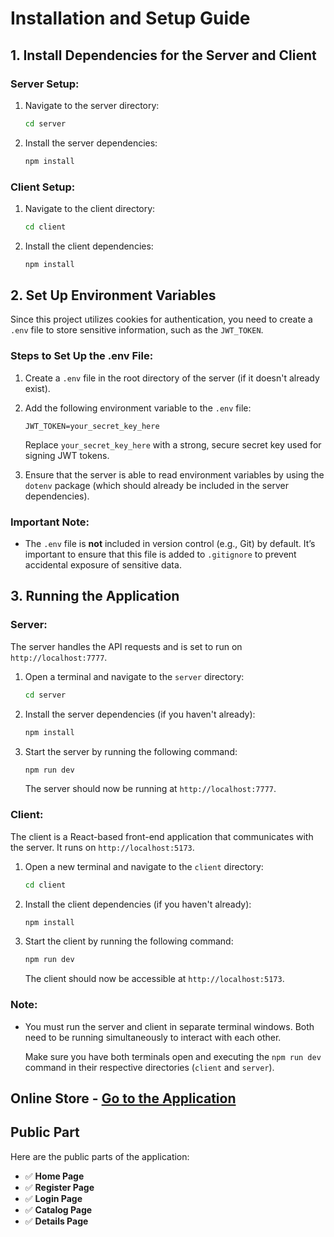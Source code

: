 # Installation and Setup Guide

## 1. Install Dependencies for the Server and Client

### **Server Setup:**
1. Navigate to the server directory:

    ```bash
    cd server
    ```
2. Install the server dependencies:

    ```bash
    npm install
    ```

### **Client Setup:**
1. Navigate to the client directory:

    ```bash
    cd client
    ```
2. Install the client dependencies:

    ```bash
    npm install
    ```


## 2. Set Up Environment Variables

Since this project utilizes cookies for authentication, you need to create a `.env` file to store sensitive information, such as the `JWT_TOKEN`.

### **Steps to Set Up the .env File:**

1. Create a `.env` file in the root directory of the server (if it doesn't already exist).

2. Add the following environment variable to the `.env` file:

    ```env
    JWT_TOKEN=your_secret_key_here
    ```

   Replace `your_secret_key_here` with a strong, secure secret key used for signing JWT tokens.

3. Ensure that the server is able to read environment variables by using the `dotenv` package (which should already be included in the server dependencies).

### **Important Note:**

- The `.env` file is **not** included in version control (e.g., Git) by default. It’s important to ensure that this file is added to `.gitignore` to prevent accidental exposure of sensitive data.


## 3. Running the Application

### **Server:**

The server handles the API requests and is set to run on `http://localhost:7777`.

1. Open a terminal and navigate to the `server` directory:

    ```bash
    cd server
    ```

2. Install the server dependencies (if you haven't already):

    ```bash
    npm install
    ```

3. Start the server by running the following command:

    ```bash
    npm run dev
    ```

   The server should now be running at `http://localhost:7777`.

### **Client:**

The client is a React-based front-end application that communicates with the server. It runs on `http://localhost:5173`.

1. Open a new terminal and navigate to the `client` directory:

    ```bash
    cd client
    ```

2. Install the client dependencies (if you haven't already):

    ```bash
    npm install
    ```

3. Start the client by running the following command:

    ```bash
    npm run dev
    ```

   The client should now be accessible at `http://localhost:5173`.

### **Note:**

- You must run the server and client in separate terminal windows. Both need to be running simultaneously to interact with each other.

   Make sure you have both terminals open and executing the `npm run dev` command in their respective directories (`client` and `server`).



## Online Store - [Go to the Application](http://localhost:5173/)


## Public Part 

Here are the public parts of the application:

- ✅ **Home Page**
- ✅ **Register Page**
- ✅ **Login Page**
- ✅ **Catalog Page**
- ✅ **Details Page**
